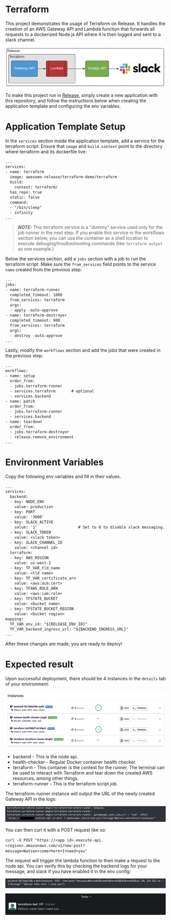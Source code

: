 # Terraform

This project demonstrates the usage of Terraform on Release. It handles the creation of an AWS Gateway API and Lambda function that forwards all requests to a dockerized Node.js API where it is then logged and sent to a slack channel.

![arch](./assets/architecture.png)

To make this project run in [Release](https://releaseapp.io), simply create a new application with this repository, and follow the instructions below when creating the application template and configuring the env variables.

# Application Template Setup

In the `services` section inside the application template, add a service for the terraform script. Ensure that `image` and `build.context` point to the directory where terraform and its dockerfile live:

```
...
services:
- name: terraform
  image: awesome-release/terraform-demo/terraform
  build:
    context: terraform/
  has_repo: true
  static: false
  command:
  - "/bin/sleep"
  - infinity
...
```

> **_NOTE:_**  This terraform service is a "dummy" service used only for the job runner in the next step. If you enable this service in the workflows section below, you can use the container as a shell location to execute debuging/troulbeshooting commands (like `terraform output` as one example.)


Below the services section, add a `jobs` section with a job to run the terraform script. Make sure the `from_services` field points to the service `name` created from the previous step:

```
...
jobs:
- name: terraform-runner
  completed_timeout: 1800
  from_services: terraform
  args:
  - apply -auto-approve
- name: terraform-destroyer
  completed_timeout: 900
  from_services: terraform
  args:
  - destroy -auto-approve
...
```

Lastly, modify the `workflows` section and add the jobs that were created in the previous step:

```
...
workflows:
- name: setup
  order_from:
  - jobs.terraform-runner
  - services.terraform       # optional
  - services.backend
- name: patch
  order_from:
  - jobs.terraform-runner
  - services.backend
- name: teardown
  order_from:
  - jobs.terraform-destroyer
  - release.remove_environment
...
```

# Environment Variables

Copy the following env variables and fill in their values.

```
...
services:
  backend:
  - key: NODE_ENV
    value: production
  - key: PORT
    value: '3000'
  - key: SLACK_ACTIVE
    value: '1'                  # Set to 0 to disable slack messaging.
  - key: SLACK_TOKEN
    value: <slack token>
  - key: SLACK_CHANNEL_ID
    value: <channel id>
  terraform:
  - key: AWS_REGION
    value: us-west-2
  - key: TF_VAR_tld_name
    value: <tld name>
  - key: TF_VAR_certificate_arn
    value: <aws:acm:cert>
  - key: TFAWS_ROLE_ARN
    value: <aws:iam:role>
  - key: TFSTATE_BUCKET
    value: <bucket name>
  - key: TFSTATE_BUCKET_REGION
    value: <bucket region>
mapping:
  TF_VAR_env_id: "${RELEASE_ENV_ID}"
  TF_VAR_backend_ingress_url: "${BACKEND_INGRESS_URL}"
...
```

After these changes are made, you are ready to deploy!

# Expected result

Upon successful deployment, there should be 4 instances in the `details` tab of your environment:

![instances](./assets/instances.png)

- backend - This is the node api.
- health-checker - Regular Docker container health checker.
- terraform - This container is the context for the runner. The terminal can be used to interact with Terraform and tear down the created AWS resources, among other things.
- terraform-runner - This is the terraform script job.

The terraform-runner instance will output the URL of the newly created Gateway API in the logs:

![terraform](./assets/terraform-output.png)

You can then curl it with a POST request like so:

`curl -X POST "https://<app id>.execute-api.<region>.amazonaws.com/v1/new-post?message=Watson+come+here+I+need+you"`

The request will trigger the lambda function to then make a request to the node api. You can verify this by checking the backend logs for your message, and slack if you have enabled it in the env config:

![output](./assets/backend-log.png)

![slack output](./assets/slack-output.png)
